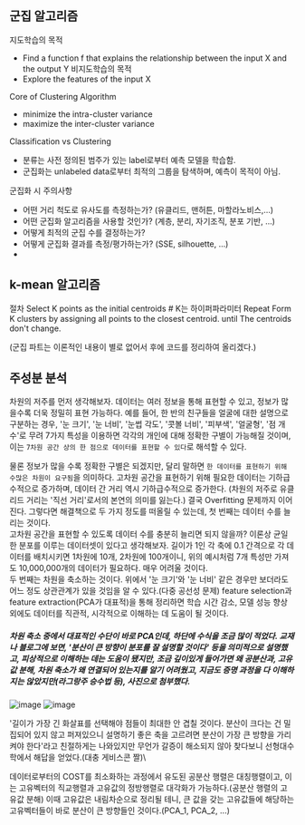 ## 군집 알고리즘

지도학습의 목적
- Find a function f that explains the relationship between the input X and the output Y
비지도학습의 목적
- Explore the features of the input X

Core of Clustering Algorithm
- minimize the intra-cluster variance
- maximize the inter-cluster variance

Classification vs Clustering
- 분류는 사전 정의된 범주가 있는 label로부터 예측 모델을 학습함.
- 군집화는 unlabeled data로부터 최적의 그룹을 탐색하며, 예측이 목적이 아님.

군집화 시 주의사항
- 어떤 거리 척도로 유사도를 측정하는가? (유클리드, 맨허튼, 마할라노비스,...)
- 어떤 군집화 알고리즘을 사용할 것인가? (계층, 분리, 자기조직, 분포 기반, ...)
- 어떻게 최적의 군집 수를 결정하는가?
- 어떻게 군집화 결과를 측정/평가하는가? (SSE, silhouette, ...)
- 
## k-mean 알고리즘

절차
Select K points as the initial centroids # K는 하이퍼파라미터
Repeat
  Form K clusters by assigning all points to the closest centroid.
until The centroids don't change.

(군집 파트는 이론적인 내용이 별로 없어서 후에 코드를 정리하여 올리겠다.)


## 주성분 분석

차원의 저주를 먼저 생각해보자.
데이터는 여러 정보을 통해 표현할 수 있고, 정보가 많을수록 더욱 정밀히 표현 가능하다.
예를 들어, 한 반의 친구들을 얼굴에 대한 설명으로 구분하는 경우,
'눈 크기', '눈 너비', '눈썹 각도', '콧볼 너비', '피부색', '얼굴형', '점 개수'로
무려 7가지 특성을 이용하면 각각의 개인에 대해 정확한 구별이 가능해질 것이며, 
이는 `7차원 공간 상의 한 점으로 데이터를 표현할 수 있다`로 해석할 수 있다.

물론 정보가 많을 수록 정확한 구별은 되겠지만, 달리 말하면 
`한 데이터를 표현하기 위해 수많은 차원이 요구됨`을 의미하다.
고차원 공간을 표현하기 위해 필요한 데이터는 기하급수적으로 증가하며, 데이터 간 거리 역시 기하급수적으로 증가한다. (차원의 저주로 유클리드 거리는 '직선 거리'로서의 본연의 의미를 잃는다.)
결국 Overfitting 문제까지 이어진다.
그렇다면 해결책으로 두 가지 정도를 떠올릴 수 있는데, 첫 번째는 데이터 수를 늘리는 것이다.\
고차원 공간을 표현할 수 있도록 데이터 수를 충분히 늘리면 되지 않을까? 이론상 균일한 분포를 이루는 데이터셋이 있다고 생각해보자.
길이가 1인 각 축에 0.1 간격으로 각 데이터를 배치시키면 1차원에 10개, 2차원에 100개이니,
위의 예시처럼 7개 특성만 가져도 10,000,000개의 데이터가 필요하다. 매우 어려울 것이다.\
 두 번째는 차원을 축소하는 것이다. 
 위에서 '눈 크기'와 '눈 너비' 같은 경우만 보더라도 어느 정도 상관관계가 있을 것임을 알 수 있다.(다중 공선성 문제)
 feature selection과 feature extraction(PCA가 대표적)을 통해 정리하면 학습 시간 감소, 모델 성능 향상 외에도 데이터를
직관적, 시각적으로 이해하는 데 도움이 될 것이다. 

##### <i>차원 축소 중에서 대표적인 수단이 바로 PCA인데, 하단에 수식을 조금 많이 적었다. 교재나 블로그에 보면, '분산이 큰 방향이 분포를 잘 설명할 것이다' 등을 의미적으로 설명했고, 피상적으로 이해하는 데는 도움이 됐지만, 조금 깊이있게 들어가면 왜 공분산과, 고유값 분해, 차원 축소가 왜 연결되어 있는지를 알기 어려웠고, 지금도 증명 과정을 다 이해하지는 않았지만(라그랑주 승수법 등), 사진으로 첨부했다.</i>
![image](https://github.com/kw-chi-community/CHIC_24_machine-learning-study/assets/129747097/00301ba8-3d09-4c0b-a57f-3104b5ca675e)
![image](https://github.com/kw-chi-community/CHIC_24_machine-learning-study/assets/129747097/88bc9ac6-4d51-4374-a2b1-f8c4579cf11d)

'길이가 가장 긴 화살표를 선택해야 점들이 최대한 안 겹칠 것이다. 분산이 크다는 건 밀집되어 있지 않고 퍼져있으니 설명하기 좋은 축을 고르려면
분산이 가장 큰 방향을 가리켜야 한다'라고 친절하게는 나와있지만 무언가 갈증이 해소되지 않아 찾다보니 선형대수학에서 해답을 얻었다.(대충 게비스콘 짤)\

데이터로부터의 COST를 최소화하는 과정에서 유도된 공분산 행렬은 대칭행렬이고,
이는 고유벡터의 직교행렬과 고유값의 정방행렬로 대각화가 가능하다.(공분산 행렬의 고유값 분해)
이때 고유값은 내림차순으로 정리될 테니, 큰 값을 갖는 고유값들에 해당하는 고유벡터들이 바로 분산이 큰 방향들인 것이다.(PCA_1, PCA_2, ...)


